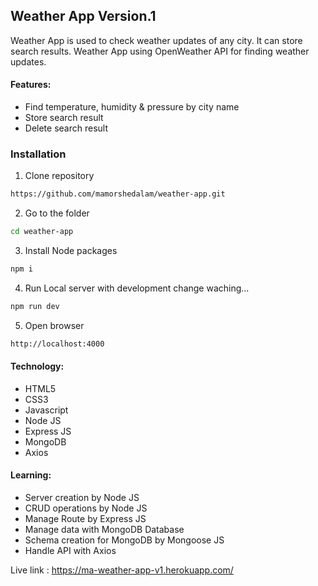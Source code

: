 ## Weather App Version.1
Weather App is used to check weather updates of any city. It can store search results. 
Weather App using OpenWeather API for finding weather updates.


#### Features:

 - Find temperature, humidity & pressure by city name
 - Store search result
 - Delete search result


### Installation

1. Clone repository

```bash
https://github.com/mamorshedalam/weather-app.git
```

2. Go to the folder

```bash
cd weather-app
```

3. Install Node packages

```bash
npm i
```

4. Run Local server with development change waching...

```bash
npm run dev
```

5. Open browser

```bash
http://localhost:4000
```


#### Technology:

 - HTML5
 - CSS3
 - Javascript
 - Node JS
 - Express JS
 - MongoDB
 - Axios


#### Learning:

 - Server creation by Node JS
 - CRUD operations by Node JS
 - Manage Route by Express JS
 - Manage data with MongoDB Database
 - Schema creation for MongoDB by Mongoose JS
 - Handle API with Axios


Live link : https://ma-weather-app-v1.herokuapp.com/

